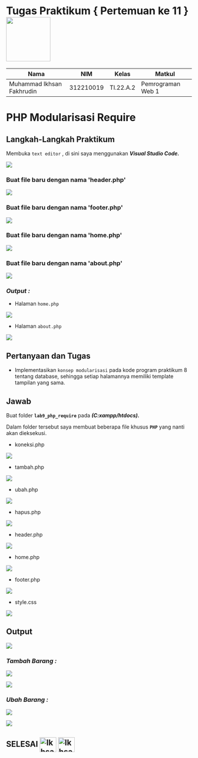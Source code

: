 # Tugas Praktikum { Pertemuan ke 11 } <img src=https://seeklogo.com/images/E/elephpant-mascot-php-logo-4C78D1AC4E-seeklogo.com.png width="120px"  >


|**Nama**|**NIM**|**Kelas**|**Matkul**|
|----|---|-----|------|
|Muhammad Ikhsan Fakhrudin|312210019|TI.22.A.2|Pemrograman Web 1|

# PHP Modularisasi Require 

## Langkah-Langkah Praktikum

Membuka ``text editor`` , di sini saya menggunakan ***Visual Studio Code.***

![](screenshot/Home%20Screen%20VSC.png)

### Buat file baru dengan nama 'header.php'

![](screenshot/ss1.png)

### Buat file baru dengan nama 'footer.php'

![](screenshot/ss2.png)

### Buat file baru dengan nama 'home.php'

![](screenshot/ss3.png)

### Buat file baru dengan nama 'about.php'

![](screenshot/ss4.png)

### ***Output :***

- Halaman ``home.php`` 

![](screenshot/ss5.png)

- Halaman ``about.php``

![](screenshot/ss6.png)

## Pertanyaan dan Tugas

- Implementasikan ``konsep modularisasi`` pada kode program praktikum 8 tentang database, sehingga setiap halamannya memiliki template tampilan yang sama.

## Jawab

Buat folder **``lab9_php_require``** pada ***(C:xampp/htdocs).***

Dalam folder tersebut saya membuat beberapa file khusus **``PHP``** yang nanti akan dieksekusi.

- koneksi.php

![](screenshot/ss7.png)

- tambah.php

![](screenshot/ss8.png)

- ubah.php

![](screenshot/ss9.png)

- hapus.php

![](screenshot/ss10.png)

- header.php

![](screenshot/ss11.png)

- home.php

![](screenshot/ss12.png)

- footer.php

![](screenshot/ss13.png)

- style.css

![](screenshot/ss14.png)

## Output 

![](screenshot/ss15.png)

### ***Tambah Barang :***

![](screenshot/ss16.png)

![](screenshot/ss17.png)

### ***Ubah Barang :***

![](screenshot/ss18.png)

![](screenshot/ss19.png)



## SELESAI <img align="center" alt="Ikhsan-Python" height="40" width="45" src="https://em-content.zobj.net/source/microsoft-teams/337/student_1f9d1-200d-1f393.png"> <img align="center" alt="Ikhsan-Python" height="40" width="45" src="https://em-content.zobj.net/thumbs/160/twitter/348/flag-indonesia_1f1ee-1f1e9.png">